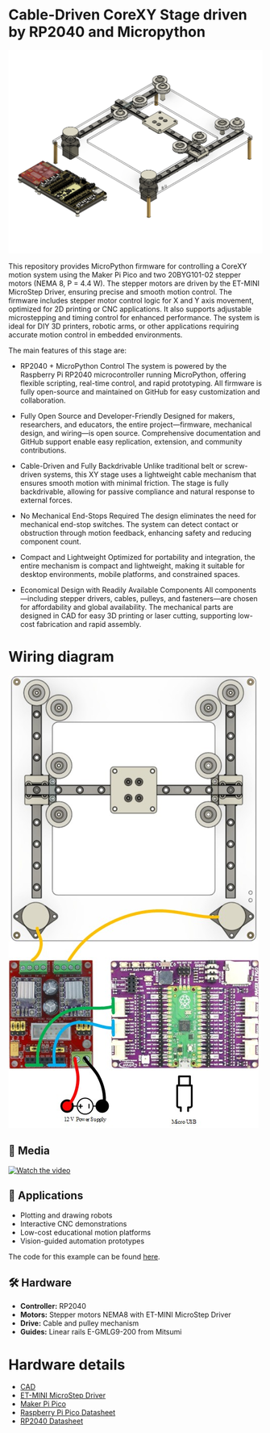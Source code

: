 # Cable-Driven CoreXY Stage driven by RP2040 and Micropython

<img src="hardware/coreXY_image_render.png"/>

This repository provides MicroPython firmware for controlling a CoreXY motion system using the Maker Pi Pico and two 20BYG101-02 stepper motors (NEMA 8, P = 4.4 W). The stepper motors are driven by the ET-MINI MicroStep Driver, ensuring precise and smooth motion control. The firmware includes stepper motor control logic for X and Y axis movement, optimized for 2D printing or CNC applications. It also supports adjustable microstepping and timing control for enhanced performance. The system is ideal for DIY 3D printers, robotic arms, or other applications requiring accurate motion control in embedded environments.

The main features of this stage are:

- RP2040 + MicroPython Control
The system is powered by the Raspberry Pi RP2040 microcontroller running MicroPython, offering flexible scripting, real-time control, and rapid prototyping. All firmware is fully open-source and maintained on GitHub for easy customization and collaboration.

- Fully Open Source and Developer-Friendly
Designed for makers, researchers, and educators, the entire project—firmware, mechanical design, and wiring—is open source. Comprehensive documentation and GitHub support enable easy replication, extension, and community contributions.

- Cable-Driven and Fully Backdrivable
Unlike traditional belt or screw-driven systems, this XY stage uses a lightweight cable mechanism that ensures smooth motion with minimal friction. The stage is fully backdrivable, allowing for passive compliance and natural response to external forces.

- No Mechanical End-Stops Required
The design eliminates the need for mechanical end-stop switches. The system can detect contact or obstruction through motion feedback, enhancing safety and reducing component count.

- Compact and Lightweight
Optimized for portability and integration, the entire mechanism is compact and lightweight, making it suitable for desktop environments, mobile platforms, and constrained spaces.

- Economical Design with Readily Available Components
All components—including stepper drivers, cables, pulleys, and fasteners—are chosen for affordability and global availability. The mechanical parts are designed in CAD for easy 3D printing or laser cutting, supporting low-cost fabrication and rapid assembly.

# Wiring diagram
<img src="hardware/coreXY_Wiring_Diagram.jpg" alt="wiring_diagram"/>

## 📸 Media
[![Watch the video](https://img.youtube.com/vi/tBpJW4bJub8/hqdefault.jpg)](https://www.youtube.com/watch?v=tBpJW4bJub8)

## 🧠 Applications
- Plotting and drawing robots
- Interactive CNC demonstrations
- Low-cost educational motion platforms
- Vision-guided automation prototypes

The code for this example can be found [here](example/CoreXYDrive.py).

## 🛠️ Hardware
- **Controller:** RP2040
- **Motors:** Stepper motors NEMA8 with ET-MINI MicroStep Driver
- **Drive:** Cable and pulley mechanism
- **Guides:** Linear rails E-GMLG9-200 from Mitsumi

# Hardware details
* [CAD](hardware/coreXY.step)
* [ET-MINI MicroStep Driver](https://www.ett.co.th/prod2019/ET-MINI_MICRO_STEP/th-man-ET-Mini%20MicroStep%20Driver.pdf)
* [Maker Pi Pico](https://docs.google.com/document/d/1JoHsZk5IipQPCLXWbZYpDKjGlnkyACOJ1taUrKVsRg8/edit?tab=t.0)
* [Raspberry Pi Pico Datasheet](https://datasheets.raspberrypi.com/pico/pico-datasheet.pdf)
* [RP2040 Datasheet](https://datasheets.raspberrypi.com/rp2040/rp2040-datasheet.pdf) 
